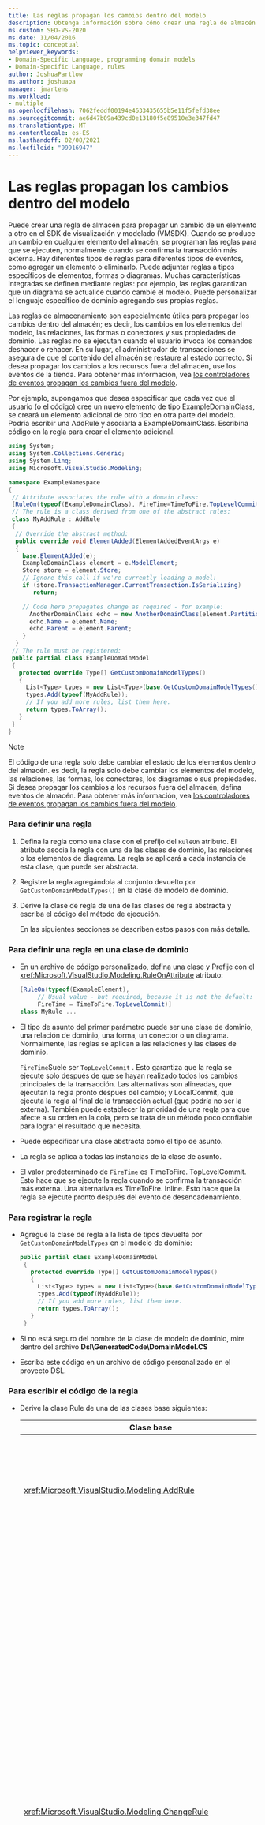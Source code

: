 ```yaml
---
title: Las reglas propagan los cambios dentro del modelo
description: Obtenga información sobre cómo crear una regla de almacén para propagar un cambio de un elemento a otro en el SDK de visualización y modelado (VMSDK).
ms.custom: SEO-VS-2020
ms.date: 11/04/2016
ms.topic: conceptual
helpviewer_keywords:
- Domain-Specific Language, programming domain models
- Domain-Specific Language, rules
author: JoshuaPartlow
ms.author: joshuapa
manager: jmartens
ms.workload:
- multiple
ms.openlocfilehash: 7062feddf00194e4633435655b5e11f5fefd38ee
ms.sourcegitcommit: ae6d47b09a439cd0e13180f5e89510e3e347fd47
ms.translationtype: MT
ms.contentlocale: es-ES
ms.lasthandoff: 02/08/2021
ms.locfileid: "99916947"
---
```

# <a name="rules-propagate-changes-within-the-model"></a>Las reglas propagan los cambios dentro del modelo
Puede crear una regla de almacén para propagar un cambio de un elemento a otro en el SDK de visualización y modelado (VMSDK). Cuando se produce un cambio en cualquier elemento del almacén, se programan las reglas para que se ejecuten, normalmente cuando se confirma la transacción más externa. Hay diferentes tipos de reglas para diferentes tipos de eventos, como agregar un elemento o eliminarlo. Puede adjuntar reglas a tipos específicos de elementos, formas o diagramas. Muchas características integradas se definen mediante reglas: por ejemplo, las reglas garantizan que un diagrama se actualice cuando cambie el modelo. Puede personalizar el lenguaje específico de dominio agregando sus propias reglas.

 Las reglas de almacenamiento son especialmente útiles para propagar los cambios dentro del almacén; es decir, los cambios en los elementos del modelo, las relaciones, las formas o conectores y sus propiedades de dominio. Las reglas no se ejecutan cuando el usuario invoca los comandos deshacer o rehacer. En su lugar, el administrador de transacciones se asegura de que el contenido del almacén se restaure al estado correcto. Si desea propagar los cambios a los recursos fuera del almacén, use los eventos de la tienda. Para obtener más información, vea [los controladores de eventos propagan los cambios fuera del modelo](../modeling/event-handlers-propagate-changes-outside-the-model.md).

 Por ejemplo, supongamos que desea especificar que cada vez que el usuario (o el código) cree un nuevo elemento de tipo ExampleDomainClass, se creará un elemento adicional de otro tipo en otra parte del modelo. Podría escribir una AddRule y asociarla a ExampleDomainClass. Escribiría código en la regla para crear el elemento adicional.

```csharp
using System;
using System.Collections.Generic;
using System.Linq;
using Microsoft.VisualStudio.Modeling;

namespace ExampleNamespace
{
 // Attribute associates the rule with a domain class:
 [RuleOn(typeof(ExampleDomainClass), FireTime=TimeToFire.TopLevelCommit)]
 // The rule is a class derived from one of the abstract rules:
 class MyAddRule : AddRule
 {
  // Override the abstract method:
  public override void ElementAdded(ElementAddedEventArgs e)
  {
    base.ElementAdded(e);
    ExampleDomainClass element = e.ModelElement;
    Store store = element.Store;
    // Ignore this call if we're currently loading a model:
    if (store.TransactionManager.CurrentTransaction.IsSerializing)
       return;

    // Code here propagates change as required - for example:
      AnotherDomainClass echo = new AnotherDomainClass(element.Partition);
      echo.Name = element.Name;
      echo.Parent = element.Parent;
    }
  }
 // The rule must be registered:
 public partial class ExampleDomainModel
 {
   protected override Type[] GetCustomDomainModelTypes()
   {
     List<Type> types = new List<Type>(base.GetCustomDomainModelTypes());
     types.Add(typeof(MyAddRule));
     // If you add more rules, list them here.
     return types.ToArray();
   }
 }
}
```

> [!NOTE]
> El código de una regla solo debe cambiar el estado de los elementos dentro del almacén. es decir, la regla solo debe cambiar los elementos del modelo, las relaciones, las formas, los conectores, los diagramas o sus propiedades. Si desea propagar los cambios a los recursos fuera del almacén, defina eventos de almacén. Para obtener más información, vea [los controladores de eventos propagan los cambios fuera del modelo](../modeling/event-handlers-propagate-changes-outside-the-model.md).

### <a name="to-define-a-rule"></a>Para definir una regla

1. Defina la regla como una clase con el prefijo del `RuleOn` atributo. El atributo asocia la regla con una de las clases de dominio, las relaciones o los elementos de diagrama. La regla se aplicará a cada instancia de esta clase, que puede ser abstracta.

2. Registre la regla agregándola al conjunto devuelto por `GetCustomDomainModelTypes()` en la clase de modelo de dominio.

3. Derive la clase de regla de una de las clases de regla abstracta y escriba el código del método de ejecución.

   En las siguientes secciones se describen estos pasos con más detalle.

### <a name="to-define-a-rule-on-a-domain-class"></a>Para definir una regla en una clase de dominio

- En un archivo de código personalizado, defina una clase y Prefije con el <xref:Microsoft.VisualStudio.Modeling.RuleOnAttribute> atributo:

    ```csharp
    [RuleOn(typeof(ExampleElement),
         // Usual value - but required, because it is not the default:
         FireTime = TimeToFire.TopLevelCommit)]
    class MyRule ...

    ```

- El tipo de asunto del primer parámetro puede ser una clase de dominio, una relación de dominio, una forma, un conector o un diagrama. Normalmente, las reglas se aplican a las relaciones y las clases de dominio.

     `FireTime`Suele ser `TopLevelCommit` . Esto garantiza que la regla se ejecute solo después de que se hayan realizado todos los cambios principales de la transacción. Las alternativas son alineadas, que ejecutan la regla pronto después del cambio; y LocalCommit, que ejecuta la regla al final de la transacción actual (que podría no ser la externa). También puede establecer la prioridad de una regla para que afecte a su orden en la cola, pero se trata de un método poco confiable para lograr el resultado que necesita.

- Puede especificar una clase abstracta como el tipo de asunto.

- La regla se aplica a todas las instancias de la clase de asunto.

- El valor predeterminado de `FireTime` es TimeToFire. TopLevelCommit. Esto hace que se ejecute la regla cuando se confirma la transacción más externa. Una alternativa es TimeToFire. Inline. Esto hace que la regla se ejecute pronto después del evento de desencadenamiento.

### <a name="to-register-the-rule"></a>Para registrar la regla

- Agregue la clase de regla a la lista de tipos devuelta por `GetCustomDomainModelTypes` en el modelo de dominio:

    ```csharp
    public partial class ExampleDomainModel
     {
       protected override Type[] GetCustomDomainModelTypes()
       {
         List<Type> types = new List<Type>(base.GetCustomDomainModelTypes());
         types.Add(typeof(MyAddRule));
         // If you add more rules, list them here.
         return types.ToArray();
       }
     }

    ```

- Si no está seguro del nombre de la clase de modelo de dominio, mire dentro del archivo **Dsl\GeneratedCode\DomainModel.CS**

- Escriba este código en un archivo de código personalizado en el proyecto DSL.

### <a name="to-write-the-code-of-the-rule"></a>Para escribir el código de la regla

- Derive la clase Rule de una de las clases base siguientes:

  | Clase base | Desencadenador |
  |-|-|
  | <xref:Microsoft.VisualStudio.Modeling.AddRule> | Se agrega un elemento, un vínculo o una forma.<br /><br /> Úselo para detectar nuevas relaciones, además de los nuevos elementos. |
  | <xref:Microsoft.VisualStudio.Modeling.ChangeRule> | Se cambia el valor de una propiedad de dominio. El argumento Method proporciona los valores antiguos y nuevos.<br /><br /> En el caso de las formas, esta regla se desencadena cuando `AbsoluteBounds` cambia la propiedad integrada, si se mueve la forma.<br /><br /> En muchos casos, es más conveniente invalidar `OnValueChanged` o `OnValueChanging` en el controlador de propiedad. Estos métodos se llaman inmediatamente antes y después del cambio. Por el contrario, la regla normalmente se ejecuta al final de la transacción. Para obtener más información, vea [controladores de cambios de valor de propiedad de dominio](../modeling/domain-property-value-change-handlers.md). **Nota:**  Esta regla no se desencadena cuando se crea o se elimina un vínculo. En su lugar, escriba `AddRule` y `DeleteRule` para la relación de dominio. |
  | <xref:Microsoft.VisualStudio.Modeling.DeletingRule> | Se desencadena cuando un elemento o vínculo está a punto de eliminarse. La propiedad ModelElement. IsDeleting es true hasta el final de la transacción. |
  | <xref:Microsoft.VisualStudio.Modeling.DeleteRule> | Se realiza cuando se ha eliminado un elemento o vínculo. La regla se ejecuta después de que se hayan ejecutado todas las demás reglas, incluido DeletingRules. ModelElement. IsDeleting es false y ModelElement. IsDeleted es true. Para permitir una operación de deshacer posterior, el elemento no se quita realmente de la memoria, pero se quita del almacén. ElementDirectory. |
  | <xref:Microsoft.VisualStudio.Modeling.MoveRule> | Un elemento se mueve de una partición del almacén a otra.<br /><br /> (Observe que esto no está relacionado con la posición gráfica de una forma). |
  | <xref:Microsoft.VisualStudio.Modeling.RolePlayerChangeRule> | Esta regla solo se aplica a las relaciones de dominio. Se desencadena si asigna explícitamente un elemento de modelo a cualquier extremo de un vínculo. |
  | <xref:Microsoft.VisualStudio.Modeling.RolePlayerPositionChangeRule> | Se desencadena cuando se cambia el orden de los vínculos hacia o desde un elemento mediante los métodos MoveBefore o MoveToIndex de un vínculo. |
  | <xref:Microsoft.VisualStudio.Modeling.TransactionBeginningRule> | Se ejecuta cuando se crea una transacción. |
  | <xref:Microsoft.VisualStudio.Modeling.TransactionCommittingRule> | Se ejecuta cuando la transacción está a punto de confirmarse. |
  | <xref:Microsoft.VisualStudio.Modeling.TransactionRollingBackRule> | Se ejecuta cuando se va a revertir la transacción. |

- Cada clase tiene un método invalidado. Escriba `override` en la clase para detectarlo. El parámetro de este método identifica el elemento que se va a cambiar.

  Tenga en cuenta los siguientes aspectos sobre las reglas:

1. El conjunto de cambios en una transacción podría desencadenar muchas reglas. Normalmente, las reglas se ejecutan cuando se confirma la transacción más externa. Se ejecutan en un orden no especificado.

2. Una regla siempre se ejecuta dentro de una transacción. Por lo tanto, no es necesario crear una nueva transacción para realizar cambios.

3. Las reglas no se ejecutan cuando se revierte una transacción o cuando se realizan las operaciones de deshacer o rehacer. Estas operaciones restablecen todo el contenido del almacén a su estado anterior. Por lo tanto, si la regla cambia el estado de cualquier cosa fuera del almacén, puede que no se mantenga en synchronism con el contenido de la tienda. Para actualizar el estado fuera del almacén, es mejor usar eventos. Para obtener más información, vea [los controladores de eventos propagan los cambios fuera del modelo](../modeling/event-handlers-propagate-changes-outside-the-model.md).

4. Algunas reglas se ejecutan cuando se carga un modelo desde el archivo. Para determinar si la carga o el almacenamiento están en curso, use `store.TransactionManager.CurrentTransaction.IsSerializing` .

5. Si el código de la regla crea más desencadenadores de reglas, se agregarán al final de la lista de activación y se ejecutarán antes de que se complete la transacción. DeletedRules se ejecutan después de todas las demás reglas. Una regla se puede ejecutar muchas veces en una transacción, una vez por cada cambio.

6. Para pasar información a las reglas y desde ellas, puede almacenar información en `TransactionContext` . Se trata simplemente de un diccionario que se mantiene durante la transacción. Se elimina cuando finaliza la transacción. Los argumentos de evento de cada regla proporcionan acceso a ella. Recuerde que las reglas no se ejecutan en un orden predecible.

7. Use reglas después de considerar otras alternativas. Por ejemplo, si desea actualizar una propiedad cuando cambia un valor, considere la posibilidad de usar una propiedad calculada. Si desea restringir el tamaño o la ubicación de una forma, use `BoundsRule` . Si desea responder a un cambio en un valor de propiedad, agregue un `OnValueChanged` controlador a la propiedad. Para obtener más información, consulte [responder a los cambios y propagarlos](../modeling/responding-to-and-propagating-changes.md).

## <a name="example"></a>Ejemplo
 En el ejemplo siguiente se actualiza una propiedad cuando se crea una instancia de una relación de dominio para vincular dos elementos. La regla se desencadenará no solo cuando el usuario cree un vínculo en un diagrama, sino también si el código del programa crea un vínculo.

 Para probar este ejemplo, cree un DSL con la plantilla de solución flujo de tareas e inserte el código siguiente en un archivo del proyecto DSL. Compile y ejecute la solución y abra el archivo de ejemplo en el proyecto de depuración. Dibuje un vínculo de comentario entre una forma de comentario y un elemento de flujo. El texto del comentario cambia a informe en el elemento más reciente al que se ha conectado.

 En la práctica, normalmente escribiría un DeleteRule para cada AddRule.

```csharp
using System;
using System.Collections.Generic;
using System.Linq;
using System.Text;
using Microsoft.VisualStudio.Modeling;

namespace Company.TaskRuleExample
{

  [RuleOn(typeof(CommentReferencesSubjects))]
  public class RoleRule : AddRule
  {

    public override void ElementAdded(ElementAddedEventArgs e)
    {
      base.ElementAdded(e);
      CommentReferencesSubjects link = e.ModelElement as CommentReferencesSubjects;
      Comment comment = link.Comment;
      FlowElement subject = link.Subject;
      Transaction current = link.Store.TransactionManager.CurrentTransaction;
      // Don't want to run when we're just loading from file:
      if (current.IsSerializing) return;
      comment.Text = "Flow has " + subject.FlowTo.Count + " outgoing connections";
    }

  }

  public partial class TaskRuleExampleDomainModel
  {
    protected override Type[] GetCustomDomainModelTypes()
    {
      List<Type> types = new List<Type>(base.GetCustomDomainModelTypes());
      types.Add(typeof(RoleRule));
      return types.ToArray();
    }
  }

}
```

## <a name="see-also"></a>Vea también

- [Los controladores de eventos propagan cambios fuera del modelo](../modeling/event-handlers-propagate-changes-outside-the-model.md)